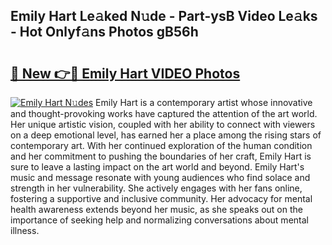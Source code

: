 ## Emily Hart Le𝚊ked N𝚞de - Part-ysB Video Le𝚊ks - Hot Onlyf𝚊ns Photos gB56h

# <h2><a href="http://ab20172.deff.icu/?id=Emily+Hart">🔗 New 👉🔴 Emily Hart VIDEO Photos</a></h2>

[![Emily Hart N𝚞des](https://i.imgur.com/rIISA9y.gif)](http://ab20172.deff.icu/?id=Emily+Hart)
Emily Hart is a contemporary artist whose innovative and thought-provoking works have captured the attention of the art world. Her unique artistic vision, coupled with her ability to connect with viewers on a deep emotional level, has earned her a place among the rising stars of contemporary art. With her continued exploration of the human condition and her commitment to pushing the boundaries of her craft, Emily Hart is sure to leave a lasting impact on the art world and beyond. Emily Hart's music and message resonate with young audiences who find solace and strength in her vulnerability. She actively engages with her fans online, fostering a supportive and inclusive community. Her advocacy for mental health awareness extends beyond her music, as she speaks out on the importance of seeking help and normalizing conversations about mental illness.
